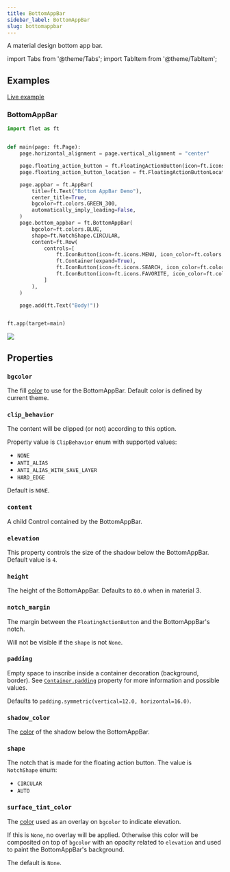 ```yaml
---
title: BottomAppBar
sidebar_label: BottomAppBar
slug: bottomappbar
---
```


A material design bottom app bar.

import Tabs from '@theme/Tabs';
import TabItem from '@theme/TabItem';

## Examples

[Live example](https://flet-controls-gallery.fly.dev/navigation/bottomappbar)

### BottomAppBar

<Tabs groupId="language">
  <TabItem value="python" label="Python" default>

```python
import flet as ft


def main(page: ft.Page):
    page.horizontal_alignment = page.vertical_alignment = "center"

    page.floating_action_button = ft.FloatingActionButton(icon=ft.icons.ADD)
    page.floating_action_button_location = ft.FloatingActionButtonLocation.CENTER_DOCKED

    page.appbar = ft.AppBar(
        title=ft.Text("Bottom AppBar Demo"),
        center_title=True,
        bgcolor=ft.colors.GREEN_300,
        automatically_imply_leading=False,
    )
    page.bottom_appbar = ft.BottomAppBar(
        bgcolor=ft.colors.BLUE,
        shape=ft.NotchShape.CIRCULAR,
        content=ft.Row(
            controls=[
                ft.IconButton(icon=ft.icons.MENU, icon_color=ft.colors.WHITE),
                ft.Container(expand=True),
                ft.IconButton(icon=ft.icons.SEARCH, icon_color=ft.colors.WHITE),
                ft.IconButton(icon=ft.icons.FAVORITE, icon_color=ft.colors.WHITE),
            ]
        ),
    )

    page.add(ft.Text("Body!"))


ft.app(target=main)

```
  </TabItem>
</Tabs>

<img src="/img/docs/controls/bottom-app-bar/bottom-app-bar.png" className="screenshot-40"/>

## Properties

### `bgcolor`

The fill [color](/docs/guides/python/colors) to use for the BottomAppBar. Default color is defined by current theme.

### `clip_behavior`

The content will be clipped (or not) according to this option.

Property value is `ClipBehavior` enum with supported values:

* `NONE`
* `ANTI_ALIAS`
* `ANTI_ALIAS_WITH_SAVE_LAYER`
* `HARD_EDGE`

Default is `NONE`.

### `content`

A child Control contained by the BottomAppBar.

### `elevation`

This property controls the size of the shadow below the BottomAppBar. Default value is `4`.

### `height`

The height of the BottomAppBar. Defaults to `80.0` when in material 3.

### `notch_margin`

The margin between the `FloatingActionButton` and the BottomAppBar's notch.

Will not be visible if the `shape` is not `None`.

### `padding`

Empty space to inscribe inside a container decoration (background, border). See [`Container.padding`](container#padding) property for more information and possible values.

Defaults to `padding.symmetric(vertical=12.0, horizontal=16.0)`.

### `shadow_color`

The [color](/docs/guides/python/colors) of the shadow below the BottomAppBar. 

### `shape`

The notch that is made for the floating action button. The value is `NotchShape` enum:

* `CIRCULAR`
* `AUTO`

### `surface_tint_color`

The [color](/docs/guides/python/colors) used as an overlay on `bgcolor` to indicate elevation.

If this is `None`, no overlay will be applied. Otherwise this color will be composited on top of `bgcolor` with an opacity related to `elevation` and used to paint the BottomAppBar's background.

The default is `None`.